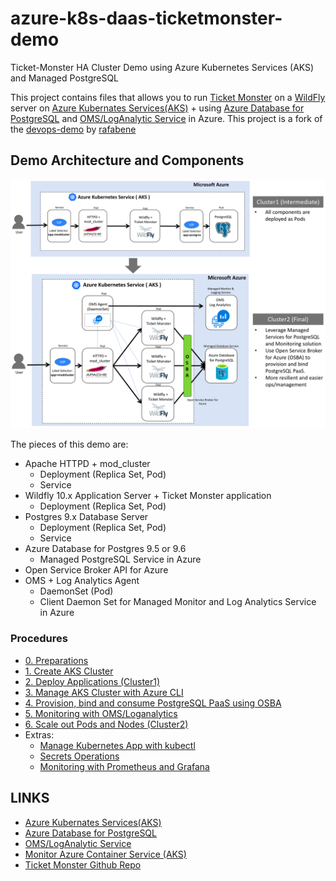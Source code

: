 # azure-k8s-daas-ticketmonster-demo
Ticket-Monster HA Cluster Demo using Azure Kubernetes Services (AKS) and Managed PostgreSQL

This project contains files that allows you to run [Ticket Monster](https://developers.redhat.com/ticket-monster/) on a [WildFly](http://www.wildfly.org/) server on [Azure Kubernates Services(AKS)](https://docs.microsoft.com/en-us/azure/aks/) + using [Azure Database for PostgreSQL](https://docs.microsoft.com/en-us/azure/postgresql/) and [OMS/LogAnalytic Service](https://docs.microsoft.com/en-us/azure/log-analytics/log-analytics-containers) in Azure. This project is a fork of the [devops-demo](https://github.com/rafabene/devops-demo) by [rafabene](https://github.com/rafabene)

## Demo Architecture and Components

![](images/azure-k8s-cluster-overview.png)

The pieces of this demo are:

- Apache HTTPD + mod_cluster
    - Deployment (Replica Set, Pod)
    - Service
- Wildfly 10.x Application Server + Ticket Monster application
    - Deployment (Replica Set, Pod)
- Postgres 9.x Database Server
    - Deployment (Replica Set, Pod)
    - Service
- Azure Database for Postgres 9.5 or 9.6
    - Managed PostgreSQL Service in Azure
- Open Service Broker API for Azure
- OMS + Log Analytics Agent
    - DaemonSet (Pod)
    - Client Daemon Set for Managed Monitor and Log Analytics Service in Azure

### Procedures
- [0. Preparations](docs/00-preparations.md)
- [1. Create AKS Cluster](docs/01-create-aks-cluster.md)
- [2. Deploy Applications (Cluster1)](docs/02-deploy-apps.md)
- [3. Manage AKS Cluster with Azure CLI](docs/03-manage-aks-cluster.md)
- [4. Provision, bind and consume PostgreSQL PaaS using OSBA](docs/04-osba-postgresql.md)
- [5. Monitoring with OMS/Loganalytics](docs/05-monitoring-with-oms-loganalytics.md)
- [6. Scale out Pods and Nodes (Cluster2)](docs/06-scale-out-pod-node.md)
- Extras:
    - [Manage Kubernetes App with kubectl](docs/k8s-operations-with-kubectl.md)
    - [Secrets Operations](docs/secret-operations1.md)
    - [Monitoring with Prometheus and Grafana](docs/monitoring-with-prometheous-grafana.md)

## LINKS
- [Azure Kubernates Services(AKS)](https://docs.microsoft.com/en-us/azure/aks/)
- [Azure Database for PostgreSQL](https://docs.microsoft.com/en-us/azure/postgresql/)
- [OMS/LogAnalytic Service](https://docs.microsoft.com/en-us/azure/log-analytics/log-analytics-containers)
- [Monitor Azure Container Service (AKS)](https://docs.microsoft.com/en-us/azure/aks/tutorial-kubernetes-monitor)
- [Ticket Monster Github Repo](https://github.com/jboss-developer/ticket-monster)